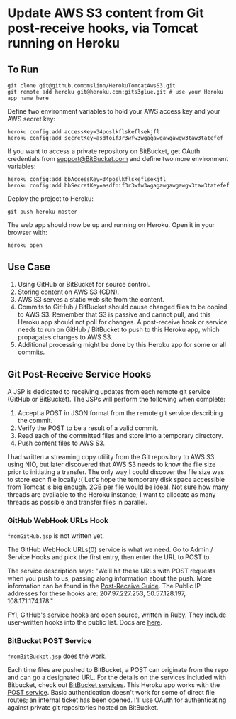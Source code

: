 # Update AWS S3 content from Git post-receive hooks, via Tomcat running on Heroku #

## To Run ##

    git clone git@github.com:mslinn/HerokuTomcatAwsS3.git
    git remote add heroku git@heroku.com:gits3glue.git # use your Heroku app name here


Define two environment variables to hold your AWS access key and your AWS secret key:

    heroku config:add accessKey=34poslkflskeflsekjfl
    heroku config:add secretKey=asdfoif3r3wfw3wgagawgawgawgw3taw3tatefef

If you want to access a private repository on BitBucket, get OAuth credentials from support@BitBucket.com and
define two more environment variables:

    heroku config:add bbAccessKey=34poslkflskeflsekjfl
    heroku config:add bbSecretKey=asdfoif3r3wfw3wgagawgawgawgw3taw3tatefef

Deploy the project to Heroku:

    git push heroku master

The web app should now be up and running on Heroku. Open it in your browser with:

    heroku open

## Use Case ##
 1. Using GitHub or BitBucket for source control.
 2. Storing content on AWS S3 (CDN).
 3. AWS S3 serves a static web site from the content.
 4. Commits to GitHub / BitBucket should cause changed files to be copied to AWS S3. Remember that S3 is
passive and cannot pull, and this Heroku app should not poll for changes. A post-receive hook or service
needs to run on GitHub / BitBucket to push to this Heroku app, which propagates changes to AWS S3.
 5. Additional processing might be done by this Heroku app for some or all commits.

## Git Post-Receive Service Hooks ##
A JSP is dedicated to receiving updates from each remote git service (GitHub or BitBucket).
The JSPs will perform the following when complete:

 1. Accept a POST in JSON format from the remote git service describing the commit.
 2. Verify the POST to be a result of a valid commit.
 3. Read each of the committed files and store into a temporary directory.
 4. Push content files to AWS S3.

 I had written a streaming copy utility from the Git repository to AWS S3 using NIO, but later discovered that AWS S3
 needs to know the file size prior to initiating a transfer.
 The only way I could discover the file size was to store each file locally :(
 Let's hope the temporary disk space accessible from Tomcat is big enough.
 2GB per file would be ideal.
 Not sure how many threads are available to the Heroku instance; I want to allocate as many threads as possible and
 transfer files in parallel.

### GitHub WebHook URLs Hook ###
`fromGitHub.jsp` is not written yet.

The GitHub WebHook URLs(0) service is what we need.
Go to Admin / Service Hooks and pick the first entry, then enter the URL to POST to.

The service description says:
"We’ll hit these URLs with POST requests when you push to us, passing along information about the push.
More information can be found in the [Post-Receive Guide](http://help.github.com/post-receive-hooks/).
The Public IP addresses for these hooks are: 207.97.227.253, 50.57.128.197, 108.171.174.178."

FYI, GitHub's [service hooks](https://github.com/mslinn/HerokuTomcatAwsS3/admin/hooks) are open source, written in Ruby.
They include user-written hooks into the public list.
Docs are [here](https://github.com/github/github-services).

### BitBucket POST Service ###
[`fromBitBucket.jsp`](https://github.com/mslinn/GitS3Glue/blob/master/src/main/webapp/fromBitBucket.jsp) does the work.

Each time files are pushed to BitBucket, a POST can originate from the repo and can go a designated URL.
For the details on the services included with Bitbucket, check out [BitBucket services](https://confluence.atlassian.com/display/BITBUCKET/Managing+bitbucket+Services).
This Heroku app works with the [POST service](https://confluence.atlassian.com/display/BITBUCKET/Setting+Up+the+bitbucket+POST+Service).
Basic authentication doesn't work for some of direct file routes; an internal ticket has been opened.
I'll use OAuth for authenticating against private git repositories hosted on BitBucket.
